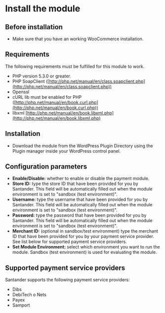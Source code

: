 # Install the module
## Before installation
* Make sure that you have an working WooCommerce installation.

## Requirements
The following requirements must be fulfilled for this module to work.
* PHP version 5.3.0 or greater.
* PHP SoapClient ([http://php.net/manual/en/class.soapclient.php](http://php.net/manual/en/class.soapclient.php))
* Openssl
* cURL lib must be enabled for PHP ([http://php.net/manual/en/book.curl.php](http://php.net/manual/en/book.curl.php))
* libxml [http://php.net/manual/en/book.libxml.php](http://php.net/manual/en/book.libxml.php)

## Installation
* Download the module from the WordPress Plugin Directory using the Plugin manager inside your WordPress control panel.

## Configuration parameters
* **Enable/Disable:** whether to enable or disable the payment module.
* **Store ID:** type the store ID that have been provided for you by Santander. This field will be automatically filled out when the module environment is set to "sandbox (test environment)".
* **Username:** type the username that have been provided for you by Santander. This field will be automatically filled out when the module environment is set to "sandbox (test environment)".
* **Password:** type the password that have been provided for you by Santander. This field will be automatically filled out when the module environment is set to "sandbox (test environment)".
* **Merchant ID:** (optional in sandbox/test environment) type the merchant ID that have been provided for you by your payment service provider. See list below for supported payment service providers.
* **Set Module Environment:** select which environment you want to run the module. Sandbox (test environment) is used for evaluating the module.

## Supported payment service providers
Santander supports the following payment service providers:
* Dibs
* DebiTech o Nets
* Payex
* Samport